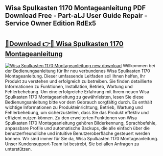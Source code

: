 ## Wisa Spulkasten 1170 Montageanleitung PDF Download Free - Part-aLJ User Guide Repair - Service Owner Edition RdEx5

# <h2><a href="http://df7b0a.blite.top/?on=Wisa+Spulkasten+1170+Montageanleitung">🔗Download 👉🔴 Wisa Spulkasten 1170 Montageanleitung</a></h2>

[![Wisa Spulkasten 1170 Montageanleitung new download](https://i.imgur.com/lujVjoI.png)](http://df7b0a.blite.top/?on=Wisa+Spulkasten+1170+Montageanleitung)
Willkommen bei der Bedienungsanleitung für Ihr neu verbundenes Wisa Spulkasten 1170 Montageanleitung. Dieser umfassende Leitfaden soll Ihnen helfen, Ihr Produkt zu verstehen und erfolgreich zu betreiben. Sie finden detaillierte Informationen zu Funktionen, Installation, Betrieb, Wartung und Fehlerbehebung. Um eine erfolgreiche Erfahrung mit Ihrem neuen Wisa Spulkasten 1170 Montageanleitung zu gewährleisten, lesen Sie diese Bedienungsanleitung bitte vor dem Gebrauch sorgfältig durch. Es enthält wichtige Informationen zu Produkteinrichtung, Betrieb, Wartung und Fehlerbehebung, um sicherzustellen, dass Sie das Produkt effektiv und effizient nutzen können. Zu den erweiterten Funktionen von Wisa Spulkasten 1170 Montageanleitung gehören Bilderkennung, Sprachbefehle, anpassbare Profile und automatische Backups, die alle einfach über die benutzerfreundliche und intuitive Benutzeroberfläche gesteuert werden können. Wir sind immer für Sie da, Wisa Spulkasten 1170 Montageanleitung. Unser Kundensupport-Team ist bestrebt, Sie bei allen Anfragen zu unterstützen.
